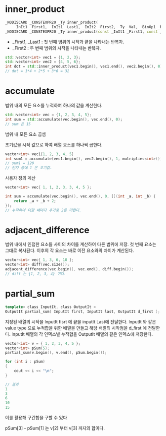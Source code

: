 # inner_product

```c++
_NODISCARD _CONSTEXPR20 _Ty inner_product(
    _InIt1 _First1, _InIt1 _Last1, _InIt2 _First2, _Ty _Val, _BinOp1 _Reduce_op, _BinOp2 _Transform_op);
_NODISCARD _CONSTEXPR20 _Ty inner_product(const _InIt1 _First1, const _InIt1 _Last1, const _InIt2 _First2, _Ty _Val);
```
- \_First1, \_Last1 : 첫 번째 범위의 시작과 끝을 나타내는 반복자.
- \_First2 : 두 번째 범위의 시작을 나타내는 반복자.

```c++
std::vector<int> vec1 = {1, 2, 3};
std::vector<int> vec2 = {4, 5, 6};
int dot = std::inner_product(vec1.begin(), vec1.end(), vec2.begin(), 0); 
// dot = 1*4 + 2*5 + 3*6 = 32
```
# accumulate

범위 내의 모든 요소를 누적하여 하나의 값을 계산한다.

```c++
std::vector<int> vec = {1, 2, 3, 4, 5};
int sum = std::accumulate(vec.begin(), vec.end(), 0); 
// sum 은 15
```

범위 내 모든 요소 곱셈

초기값을 시작 값으로 하여 배열 요소를 하나씩 곱한다.
```c++
vector<int> vec1{1, 2, 3, 4, 5}
int sum1 = accumulate(vec1.begin(), vec2.begin(), 1, mulriplies<int>());
// sum1 = 120
// 인자 중에 1 은 초기값.
```

사용자 정의 계산

```c++
vector<int> vec{ 1, 1, 2, 3, 3, 4, 5 };

int sum = accumulate(vec.begin(), vec.end(), 0, [](int _a, int _b) {
	return _a + _b + 2;
});
// 누적하여 더할 때마다 추가로 2를 더한다.
```
# adjacent_difference

범위 내에서 인접한 요소들 사이의 차이를 계산하여 다른 범위에 저장.
첫 번째 요소는 그대로 복사된다. 이후의 각 요소는 바로 이전 요소와의 차이가 계산된다.

```c++
vector<int> vec{ 1, 3, 6, 10 };
vector<int> diff(vec.size());
adjacent_difference(vec.begin(), vec.end(), diff.begin());
// diff 는 {1, 2, 3, 4} 이다.
```

# partial_sum


```c++
template< class InputIt, class OutputIt >
OutputIt partial_sum( InputIt first, InputIt last, OutputIt d_first );
```
지정된 배열의 시작을 InputIt fisrt 에 끝을 inputIt Last에 전달한다.
InputIt 와 같은 value type 으로 누적합을 위한 배열을 만들고 해당 배열의 시작점을 d_first 에 전달한다.
InputIt 배열의 각 인덱스별 누적합을 OutputIt 배열의 같은 인덱스에 저장한다.

```c++
vector<int> v = { 1, 2, 3, 4, 5 };
vector<int> pSum(5);
partial_sum(v.begin(), v.end(), pSum.begin());

for (int i : pSum)
{
	cout << i << "\n";
}

// 결과
1
3
6
10
15
```

이를 활용해 구간합을 구할 수 있다

pSum\[3] - pSum\[1] 는 v\[2] 부터 v\[3] 까지의 합이다.


